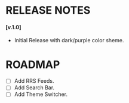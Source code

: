 # RELEASE NOTES

#### [v.1.0]
* Initial Release with dark/purple color sheme.

# ROADMAP 
- [ ] Add RRS Feeds.
- [ ] Add Search Bar.
- [ ] Add Theme Switcher.
